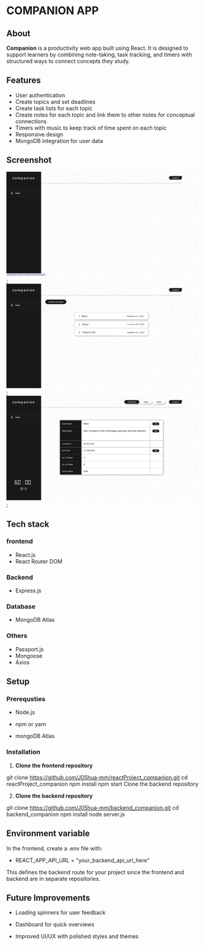# COMPANION APP

## About 

**Companion** is a productivity web app built using React. It is designed to support learners by combining note-taking, task tracking, and timers with structured ways to connect concepts they study.

## Features

- User authentication
- Create topics and set deadlines
- Create task lists for each topic
- Create notes for each topic and link them to other notes for conceptual connections
- Timers with music to keep track of time spent on each topic
- Responsive design
- MongoDB integration for user data

## Screenshot

![companion app homepage](src/assets/scrnshots/homepage.png);
![companion app topic overview](src/assets/scrnshots/topic_section.png);
![companion app topic section](src/assets/scrnshots/overview.png);


## Tech stack

### frontend

- React.js
- React Router DOM


### Backend

 - Express.js
           
### Database

- MongoDB Atlas

### Others

- Passport.js
- Mongoose
- Axios

## Setup

 ### Prerequsties

  - Node.js

  - npm or yarn

  - mongoDB Atlas

### Installation

1. **Clone the frontend repository**

git clone https://github.com/J05hua-mm/reactProject_companion.git
cd reactProject_companion
npm install
npm start
Clone the backend repository

2. **Clone the backend repository**

git clone https://github.com/J05hua-mm/backend_companion.git
cd backend_companion
npm install
node server.js

## Environment variable

In the frontend, create a .env file with:

- REACT_APP_API_URL = "your_backend_api_url_here"

This defines the backend route for your project since the frontend and backend are in separate repositories.

## Future Improvements

- Loading spinners for user feedback

- Dashboard for quick overviews

- Improved UI/UX with polished styles and themes

